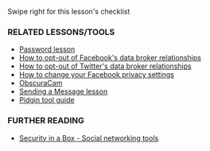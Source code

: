 [Title]: # (Et maintenant ?)
[Order]: # (10)

Swipe right for this lesson's checklist

### RELATED LESSONS/TOOLS

*   [Password lesson](umbrella://lesson/passwords)
*   [How to opt-out of Facebook's data broker relationships](umbrella://lesson/facebook)
*   [How to opt-out of Twitter's data broker relationships](umbrella://lesson/facebook)
*   [How to change your Facebook privacy settings](https://www.eff.org/deeplinks/2013/01/how-protect-your-privacy-facebooks-graph-search)
*   [ObscuraCam](umbrella://lesson/obscuracam)
*   [Sending a Message lesson](umbrella://lesson/sending-message)
*   [Pidgin tool guide](umbrella://lesson/pidgin)

### FURTHER READING

*   [Security in a Box - Social networking tools](https://securityinabox.org/social_networking_tools)
